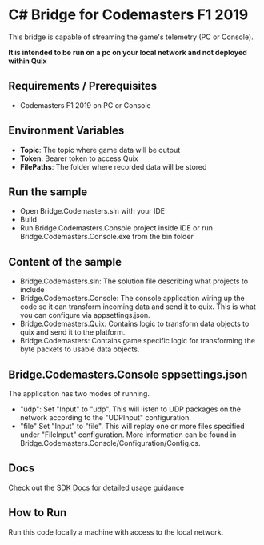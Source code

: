 # C# Bridge for Codemasters F1 2019
This bridge is capable of streaming the game's telemetry (PC or Console). 

**It is intended to be run on a pc on your local network and not deployed within Quix**

## Requirements / Prerequisites
 - Codemasters F1 2019 on PC or Console

## Environment Variables
- **Topic**: The topic where game data will be output
- **Token**: Bearer token to access Quix
- **FilePaths**: The folder where recorded data will be stored

## Run the sample
- Open Bridge.Codemasters.sln with your IDE
- Build
- Run Bridge.Codemasters.Console project inside IDE or run Bridge.Codemasters.Console.exe from the bin folder

## Content of the sample
- Bridge.Codemasters.sln: The solution file describing what projects to include
- Bridge.Codemasters.Console: The console application wiring up the code so it can transform incoming data and send it to quix. This is what you can configure via appsettings.json.
- Bridge.Codemasters.Quix: Contains logic to transform data objects to quix and send it to the platform.
- Bridge.Codemasters: Contains game specific logic for transforming the byte packets to usable data objects.


## Bridge.Codemasters.Console sppsettings.json
The application has two modes of running. 
- "udp": Set "Input" to "udp". This will listen to UDP packages on the network according to the "UDPInput" configuration.
- "file" Set "Input" to "file". This will replay one or more files specified under "FileInput" configuration.
More information can be found in Bridge.Codemasters.Console/Configuration/Config.cs.

## Docs
Check out the [SDK Docs](https://quix.ai/docs/sdk/introduction.html) for detailed usage guidance

## How to Run
Run this code locally a machine with access to the local network.


